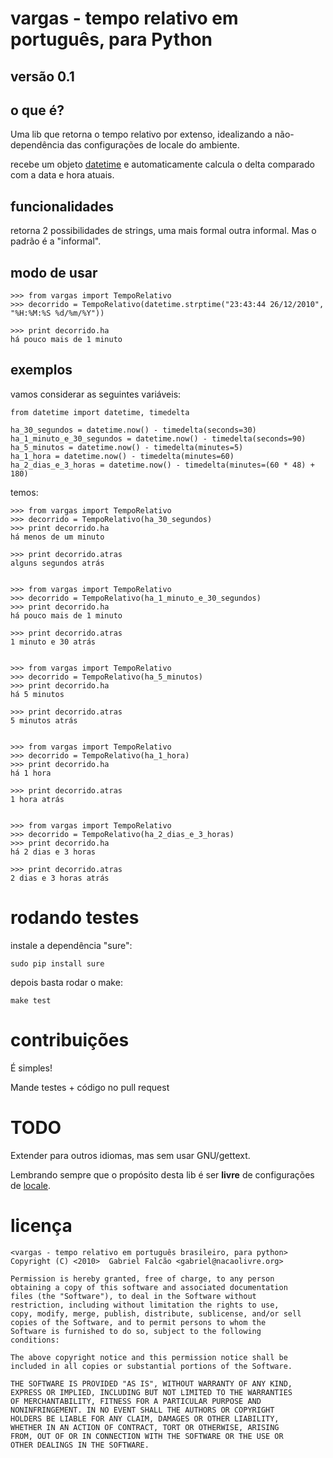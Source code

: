 # vargas - tempo relativo em português, para Python

## versão 0.1

## o que é?

Uma lib que retorna o tempo relativo por extenso, idealizando a
não-dependência das configurações de locale do ambiente.

recebe um objeto
[datetime](http://docs.python.org/library/datetime.html#datetime.datetime)
e automaticamente calcula o delta comparado com a data e hora atuais.

## funcionalidades

retorna 2 possibilidades de strings, uma mais formal outra
informal. Mas o padrão é a "informal".

## modo de usar


    >>> from vargas import TempoRelativo
    >>> decorrido = TempoRelativo(datetime.strptime("23:43:44 26/12/2010", "%H:%M:%S %d/%m/%Y"))

    >>> print decorrido.ha
    há pouco mais de 1 minuto

## exemplos

vamos considerar as seguintes variáveis:

    from datetime import datetime, timedelta

    ha_30_segundos = datetime.now() - timedelta(seconds=30)
    ha_1_minuto_e_30_segundos = datetime.now() - timedelta(seconds=90)
    ha_5_minutos = datetime.now() - timedelta(minutes=5)
    ha_1_hora = datetime.now() - timedelta(minutes=60)
    ha_2_dias_e_3_horas = datetime.now() - timedelta(minutes=(60 * 48) + 180)

temos:

    >>> from vargas import TempoRelativo
    >>> decorrido = TempoRelativo(ha_30_segundos)
    >>> print decorrido.ha
    há menos de um minuto

    >>> print decorrido.atras
    alguns segundos atrás


    >>> from vargas import TempoRelativo
    >>> decorrido = TempoRelativo(ha_1_minuto_e_30_segundos)
    >>> print decorrido.ha
    há pouco mais de 1 minuto

    >>> print decorrido.atras
    1 minuto e 30 atrás


    >>> from vargas import TempoRelativo
    >>> decorrido = TempoRelativo(ha_5_minutos)
    >>> print decorrido.ha
    há 5 minutos

    >>> print decorrido.atras
    5 minutos atrás


    >>> from vargas import TempoRelativo
    >>> decorrido = TempoRelativo(ha_1_hora)
    >>> print decorrido.ha
    há 1 hora

    >>> print decorrido.atras
    1 hora atrás


    >>> from vargas import TempoRelativo
    >>> decorrido = TempoRelativo(ha_2_dias_e_3_horas)
    >>> print decorrido.ha
    há 2 dias e 3 horas

    >>> print decorrido.atras
    2 dias e 3 horas atrás


# rodando testes

instale a dependência "sure":

    sudo pip install sure

depois basta rodar o make:

    make test


# contribuições

É simples!

Mande testes + código no pull request

# TODO

   Extender para outros idiomas, mas sem usar GNU/gettext.

   Lembrando sempre que o propósito desta lib é ser **livre** de configurações de
   [locale](http://www.gnu.org/s/libc/manual/html_node/Locales.html).

# licença

    <vargas - tempo relativo em português brasileiro, para python>
    Copyright (C) <2010>  Gabriel Falcão <gabriel@nacaolivre.org>

    Permission is hereby granted, free of charge, to any person
    obtaining a copy of this software and associated documentation
    files (the "Software"), to deal in the Software without
    restriction, including without limitation the rights to use,
    copy, modify, merge, publish, distribute, sublicense, and/or sell
    copies of the Software, and to permit persons to whom the
    Software is furnished to do so, subject to the following
    conditions:

    The above copyright notice and this permission notice shall be
    included in all copies or substantial portions of the Software.

    THE SOFTWARE IS PROVIDED "AS IS", WITHOUT WARRANTY OF ANY KIND,
    EXPRESS OR IMPLIED, INCLUDING BUT NOT LIMITED TO THE WARRANTIES
    OF MERCHANTABILITY, FITNESS FOR A PARTICULAR PURPOSE AND
    NONINFRINGEMENT. IN NO EVENT SHALL THE AUTHORS OR COPYRIGHT
    HOLDERS BE LIABLE FOR ANY CLAIM, DAMAGES OR OTHER LIABILITY,
    WHETHER IN AN ACTION OF CONTRACT, TORT OR OTHERWISE, ARISING
    FROM, OUT OF OR IN CONNECTION WITH THE SOFTWARE OR THE USE OR
    OTHER DEALINGS IN THE SOFTWARE.

